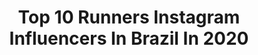 ---
title: Top 10 Runners Instagram Influencers In Brazil In 2020
description: >-
  Find top runners Instagram influencers in Brazil in 2020. Most popular hashtags: #stayhome #fiqueemcasa #stayathome #quedateencasa.
platform: Instagram
profiles:
  - username: "marinagodward"
    fullname: >-
      M I M A 🌻
    location: "Brazil"
    followers: 21478
    engagement: 515
    commentsToLikes: 0.036008
    id: ck13afeqwq4t10i192qtiaz5r
    verified: false
    hashtags: "#mic, #ecochatacommuitoorgulho, #quepeladoguate, #instaguate"
  - username: "marjoriemarcelle"
    fullname: >-
      MARJORIE MARCELLE.
    location: "Brazil"
    followers: 38201
    engagement: 649
    commentsToLikes: 0.021001
    id: ck0vymsf64rtb0i1996mtnnwq
    verified: false
    hashtags: "#mandajobs, #valentinesday"
  - username: "cami.garcete"
    fullname: >-
      Miss Ultranational Paraguay🇵🇾👑
    location: "Brazil"
    followers: 9320
    engagement: 1014
    commentsToLikes: 0.024626
    id: ck0uaqnsvcxrl0i19yfdx9r9t
    verified: false
    hashtags: "#missgoldpy, #bellezaadolescenteparaguay2019, #bellezaadolescenteparaguay2020, #familybapy2020"
  - username: "dricavaz"
    fullname: >-
      Adriana Vaz
    location: "Brazil"
    followers: 25472
    engagement: 311
    commentsToLikes: 0.037155
    id: ck5qakbjqgufl0i1135s53m4l
    verified: false
    hashtags: "#trilhasetralhasnoms, #dolomites, #santacruzdetenerife, #salomonspain"
  - username: "danichristoffer"
    fullname: >-
      Daniela Christoffer
    location: "Brazil"
    followers: 24801
    engagement: 134
    commentsToLikes: 0.130294
    id: ck5zoyj4trmju0i14jsx4rost
    verified: false
    hashtags: "#vibepositiva, #nutricao, #vidadereporter, #movimentese"
  - username: "fernandamaciel_oficial"
    fullname: >-
      Fernanda Maciel
    location: "Brazil"
    followers: 130622
    engagement: 306
    commentsToLikes: 0.017388
    id: ck0tu8zma64ks0i19umhwns84
    verified: true
    hashtags: "#ultrarunning, #brevent, #runwild, #hypercraft"
  - username: "corremineira"
    fullname: >-
      Mineira (Sara)
    location: "Brazil"
    followers: 19470
    engagement: 310
    commentsToLikes: 0.037019
    id: ck13cjo4s0oij0i19x4lwbbig
    verified: false
    hashtags: "#body, #woman, #womanpower, #stayhome"
  - username: "helio_fumo"
    fullname: >-
      Helio Fumo
    location: "Brazil"
    followers: 9182
    engagement: 656
    commentsToLikes: 0.026310
    id: ck55pjffuaov20i11jtvci72l
    verified: false
    hashtags: "#running, #raceday, #valentines, #runningmotivation"
  - username: "beatrizferreira"
    fullname: >-
      Beatriz Ferreira
    location: "Brazil"
    followers: 26154
    engagement: 147
    commentsToLikes: 0.099591
    id: ck15ri7sm829d0i19hsbq0tsi
    verified: false
    hashtags: "#stayhome, #makeup, #diy, #naturalmakeup"
  - username: "nini"
    fullname: >-
      Nini Oliveira
    location: "Brazil"
    followers: 128324
    engagement: 270
    commentsToLikes: 0.022845
    id: ck15rgu187v4u0i19zg31e204
    verified: false
    hashtags: "#workout, #semrisadinha, #transgrancanariahg, #gctribikerun"
---